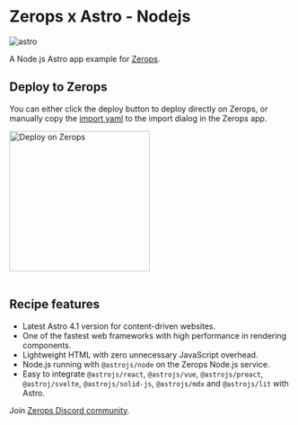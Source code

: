 # Zerops x Astro - Nodejs

![astro](https://github.com/zeropsio/recipe-shared-assets/blob/main/covers/cover-astro.png)

A Node.js Astro app example for [Zerops](https://zerops.io).

## Deploy to Zerops

You can either click the deploy button to deploy directly on Zerops, or manually copy the [import yaml](https://github.com/zeropsio/recipe-astro-nodejs/blob/main/zerops-project-import.yml) to the import dialog in the Zerops app.

<a href="https://app.zerops.io/recipe/astro">
    <img width="250" alt="Deploy on Zerops" src="https://github.com/zeropsio/recipe-shared-assets/blob/main/deploy-button/deploy-button.png">
</a>

<br/>
<br/>

## Recipe features

- Latest Astro 4.1 version for content-driven websites.
- One of the fastest web frameworks with high performance in rendering components.
- Lightweight HTML with zero unnecessary JavaScript overhead.
- Node.js running with `@astrojs/node` on the Zerops Node.js service.
- Easy to integrate `@astrojs/react`, `@astrojs/vue`, `@astrojs/preact`, `@astroj/svelte`, `@astrojs/solid-js`, `@astrojs/mdx` and `@astrojs/lit` with Astro.

Join [Zerops Discord community](https://discord.com/invite/WDvCZ54).